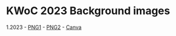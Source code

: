# KWoC 2023 Background images

1.2023
    - [PNG1](./kwoc-2023-bg-with-title.png)
    - [PNG2](./kwoc-2023-bg-without-title.png)
    - [Canva](https://www.canva.com/design/DAFyFMlalVQ/pJo3kf1oYX1U9UJ0hSORxw/edit?utm_content=DAFyFMlalVQ&utm_campaign=designshare&utm_medium=link2&utm_source=sharebutton)
	
